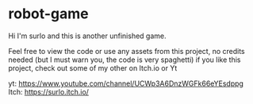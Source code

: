 # robot-game
Hi I'm surlo and this is another unfinished game.

Feel free to view the code or use any assets from this project, no credits needed (but I must warn you, the code is very spaghetti)
if you like this project, check out some of my other on Itch.io or Yt

yt: https://www.youtube.com/channel/UCWp3A6DnzWGFk66eYEsdppg
Itch: https://surlo.itch.io/
